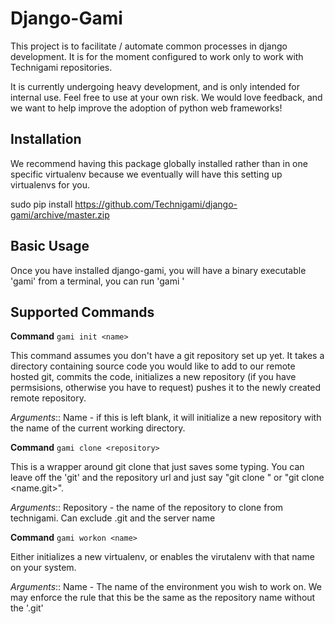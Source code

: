 Django-Gami
===========

This project is to facilitate / automate common processes in django development.
It is for the moment configured to work only to work with Technigami repositories.

It is currently undergoing heavy development, and is only intended for internal use.
Feel free to use at your own risk.  We would love feedback, and we want to help
improve the adoption of python web frameworks!

Installation
------------

We recommend having this package globally installed rather than in one specific virtualenv
because we eventually will have this setting up virtualenvs for you.

  sudo pip install https://github.com/Technigami/django-gami/archive/master.zip
  

Basic Usage
-----------

Once you have installed django-gami, you will have a binary executable 'gami'
from a terminal, you can run 'gami <cmd> <argument>'

Supported Commands
------------------

**Command**
```gami init <name>```

This command assumes you don't have a git repository set up yet.  It takes a directory containing source code you would like to add 
to our remote hosted git, commits the code, initializes a new repository (if you have permsisions, otherwise you have to request)
pushes it to the newly created remote repository.
                 
*Arguments*::
Name - if this is left blank, it will initialize a new repository with the name of the current working directory.


**Command**
```gami clone <repository>```

This is a wrapper around git clone that just saves some typing.  You can leave off the 'git' and the repository url
and just say "git clone <name>" or "git clone <name.git>".

*Arguments*::
Repository - the name of the repository to clone from technigami.  Can exclude .git and the server name

**Command**
```gami workon <name>```
  
Either initializes a new virtualenv, or enables the virutalenv with that name on your system.

*Arguments*::
Name - The name of the environment you wish to work on.  We may enforce the rule that this be the same as the repository name without the '.git'

